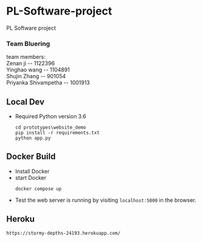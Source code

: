 # PL-Software-project
PL Software project   
### Team Bluering
team members:  
Zenan ji -- 1122396  
Yinghao wang -- 1104891   
Shujin Zhang -- 901054  
Priyanka Shivampetha -- 1001913

## Local Dev 
- Required Python version 3.6

     ```
     cd prototypes\website_demo
     pip install -r requirements.txt
     python app.py
     ```

## Docker Build
- Install Docker
- start Docker
    ```
    docker compose up
    ```
- Test the web server is running by visiting `localhost:5000` in the browser.

## Heroku
`https://stormy-depths-24193.herokuapp.com/`
